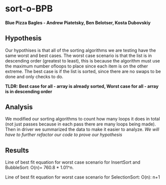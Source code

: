 # sort-o-BPB

#### Blue Pizza Bagles - Andrew Piatetsky, Ben Belotser, Kosta Dubovskiy

## Hypothesis

Our hypothises is that all of the sorting algorithms we are testing have the same worst and best cases. The worst case scenario is that the list is in descending order (greatest to least), this is because the algorithm must use the maximum number ofloops to place since each item is on the other extreme. The best case is if the list is sorted, since there are no swaps to be done and only checks to do. 

**TLDR: Best case for all - array is already sorted, Worst case for all - array is in descending order**


## Analysis

We modified our sorting algorithms to count how many loops it does in total (not just passes because in each pass there are many loops being made). Then in driver we summarized the data to make it easier to analyze. *We will have to further refactor our code to prove our hypothesis*

## Results

  
Line of best fit equation for worst case scenario for InsertSort and BubbleSort: O(n)= 760.8 * 1.01^n.

Line of best fit equation for worst case scenario for SelectionSort: O(n): n+1
 

